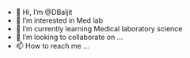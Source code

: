 - 👋 Hi, I’m @DBaljit
- 👀 I’m interested in Med lab
- 🌱 I’m currently learning Medical laboratory science 
- 💞️ I’m looking to collaborate on ...
- 📫 How to reach me ...

<!---
DBaljit/DBaljit is a ✨ special ✨ repository because its `README.md` (this file) appears on your GitHub profile.
You can click the Preview link to take a look at your changes.
--->
